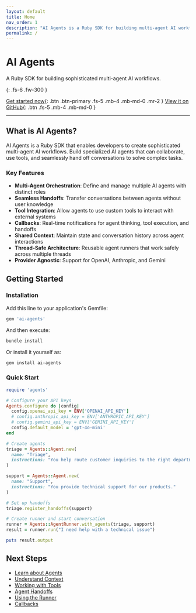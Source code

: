 ```yaml
---
layout: default
title: Home
nav_order: 1
description: "AI Agents is a Ruby SDK for building multi-agent AI workflows."
permalink: /
---
```


# AI Agents

A Ruby SDK for building sophisticated multi-agent AI workflows.

{: .fs-6 .fw-300 }

[Get started now](#getting-started){: .btn .btn-primary .fs-5 .mb-4 .mb-md-0 .mr-2 }
[View it on GitHub](https://github.com/chatwoot/ai-agents){: .btn .fs-5 .mb-4 .mb-md-0 }

---

## What is AI Agents?

AI Agents is a Ruby SDK that enables developers to create sophisticated multi-agent AI workflows. Build specialized AI agents that can collaborate, use tools, and seamlessly hand off conversations to solve complex tasks.

### Key Features

- **Multi-Agent Orchestration**: Define and manage multiple AI agents with distinct roles
- **Seamless Handoffs**: Transfer conversations between agents without user knowledge
- **Tool Integration**: Allow agents to use custom tools to interact with external systems
- **Callbacks**: Real-time notifications for agent thinking, tool execution, and handoffs
- **Shared Context**: Maintain state and conversation history across agent interactions
- **Thread-Safe Architecture**: Reusable agent runners that work safely across multiple threads
- **Provider Agnostic**: Support for OpenAI, Anthropic, and Gemini

## Getting Started

### Installation

Add this line to your application's Gemfile:

```ruby
gem 'ai-agents'
```

And then execute:

```bash
bundle install
```

Or install it yourself as:

```bash
gem install ai-agents
```

### Quick Start

```ruby
require 'agents'

# Configure your API keys
Agents.configure do |config|
  config.openai_api_key = ENV['OPENAI_API_KEY']
  # config.anthropic_api_key = ENV['ANTHROPIC_API_KEY']
  # config.gemini_api_key = ENV['GEMINI_API_KEY']
  config.default_model = 'gpt-4o-mini'
end

# Create agents
triage = Agents::Agent.new(
  name: "Triage",
  instructions: "You help route customer inquiries to the right department."
)

support = Agents::Agent.new(
  name: "Support", 
  instructions: "You provide technical support for our products."
)

# Set up handoffs
triage.register_handoffs(support)

# Create runner and start conversation
runner = Agents::AgentRunner.with_agents(triage, support)
result = runner.run("I need help with a technical issue")

puts result.output
```

## Next Steps

- [Learn about Agents](concepts/agents.html)
- [Understand Context](concepts/context.html)
- [Working with Tools](concepts/tools.html)
- [Agent Handoffs](concepts/handoffs.html)
- [Using the Runner](concepts/runner.html)
- [Callbacks](concepts/callbacks.html)
